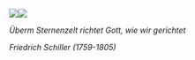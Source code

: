 <img align="center" src="https://github-readme-stats.vercel.app/api?username=PermisosDev&theme=gruvbox&count_private=true&show_icons=true&hide_title=true&hide=stars" /><img align="center" src="https://github-readme-stats.vercel.app/api/top-langs/?username=PermisosDev&theme=gruvbox&layout=compact"/>
<p><em>Überm Sternenzelt richtet Gott, wie wir gerichtet</em></p>

<p><em> Friedrich Schiller (1759-1805) </p> 

